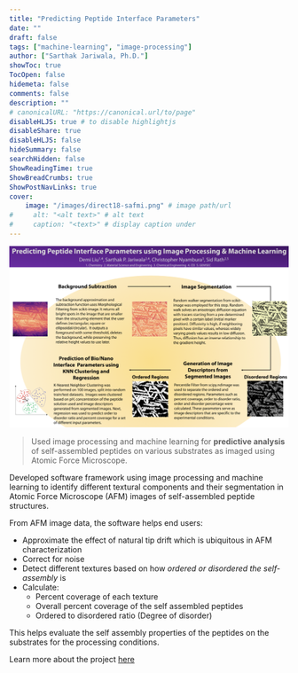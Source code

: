 ```yaml
---
title: "Predicting Peptide Interface Parameters"
date: ""
draft: false
tags: ["machine-learning", "image-processing"]
author: ["Sarthak Jariwala, Ph.D."]
showToc: true
TocOpen: false
hidemeta: false
comments: false
description: ""
# canonicalURL: "https://canonical.url/to/page"
disableHLJS: true # to disable highlightjs
disableShare: true
disableHLJS: false
hideSummary: false
searchHidden: false
ShowReadingTime: true
ShowBreadCrumbs: true
ShowPostNavLinks: true
cover:
    image: "/images/direct18-safmi.png" # image path/url
#     alt: "<alt text>" # alt text
#     caption: "<text>" # display caption under
---
```


![predictive-analysis](/images/direct18-safmi.png)

> Used image processing and machine learning for **predictive analysis** of self-assembled peptides on various substrates as imaged using Atomic Force Microscope.

Developed software framework using image processing and machine learning to identify different textural components and their segmentation in Atomic Force Microscope (AFM) images of self-assembled peptide structures. 

From AFM image data, the software helps end users:
- Approximate the effect of natural tip drift which is ubiquitous in AFM characterization
- Correct for noise
- Detect different textures based on how _ordered or disordered the self-assembly_ is 
- Calculate:
    - Percent coverage of each texture
    - Overall percent coverage of the self assembled peptides
    - Ordered to disordered ratio (Degree of disorder) 

This helps evaluate the self assembly properties of the peptides on the substrates for the processing conditions.

Learn more about the project [here](https://github.com/liud16/direct18project#safmi-afm-segmentation-of-atomic-force-microscope-images-library-functions-and-predictive-analysis)
